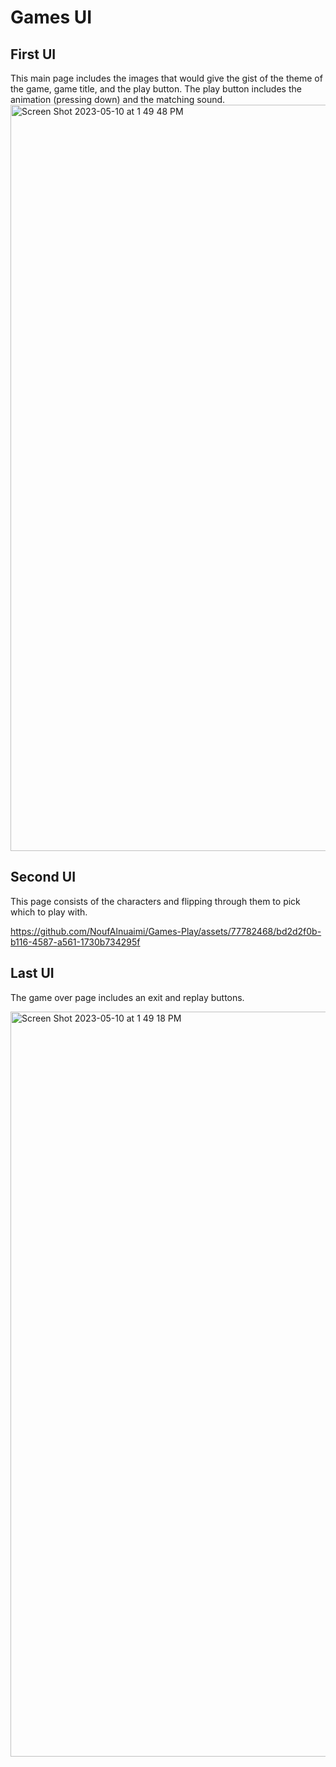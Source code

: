 # Games UI

## First UI 
This main page includes the images that would give the gist of the theme of the game, game title, and the play button. The play button includes the animation (pressing down) and the matching sound.
<img width="1194" alt="Screen Shot 2023-05-10 at 1 49 48 PM" src="https://github.com/NoufAlnuaimi/Games-Play/assets/77782468/26b8dcd6-d3d6-45d5-89f1-c94ed8e20a65">


## Second UI
This page consists of the characters and flipping through them to pick which to play with.


https://github.com/NoufAlnuaimi/Games-Play/assets/77782468/bd2d2f0b-b116-4587-a561-1730b734295f




## Last UI 
The game over page includes an exit and replay buttons.

<img width="1192" alt="Screen Shot 2023-05-10 at 1 49 18 PM" src="https://github.com/NoufAlnuaimi/Games-Play/assets/77782468/af874c03-4635-4cc9-a9c6-32a1251fe5f4">

